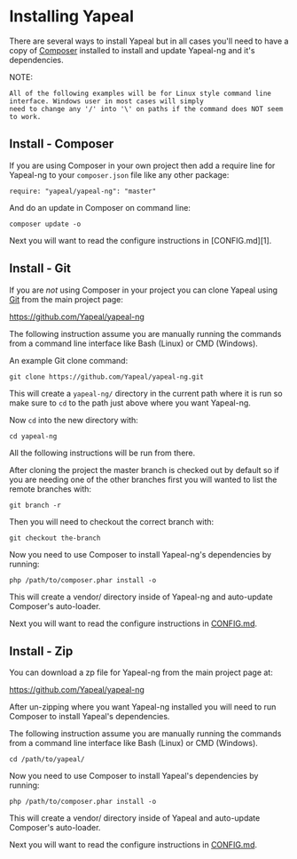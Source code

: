 Installing Yapeal
=================

There are several ways to install Yapeal but in all cases you'll need to have a copy of
[Composer](https://getcomposer.org/) installed to install and update Yapeal-ng and it's dependencies.

NOTE:

    All of the following examples will be for Linux style command line interface. Windows user in most cases will simply
    need to change any '/' into '\' on paths if the command does NOT seem to work.

## Install - Composer

If you are using Composer in your own project then add a require line for Yapeal-ng to your `composer.json` file like
any other package:

```
require: "yapeal/yapeal-ng": "master"
```

And do an update in Composer on command line:

```
composer update -o
```

Next you will want to read the configure instructions in [CONFIG.md][1].

## Install - Git

If you are _not_ using Composer in your project you can clone Yapeal using [Git](http://git-scm.com/) from the main
project page:

https://github.com/Yapeal/yapeal-ng

The following instruction assume you are manually running the commands from a command line interface like Bash (Linux)
or CMD (Windows).

An example Git clone command:

```
git clone https://github.com/Yapeal/yapeal-ng.git
```

This will create a `yapeal-ng/` directory in the current path where it is run so make sure  to `cd` to the path just
above where you want Yapeal-ng.

Now `cd` into the new directory with:

```
cd yapeal-ng
```

All the following instructions will be run from there.

After cloning the project the master branch is checked out by default so if you are needing one of the other branches
first you will wanted to list the remote branches with:

```
git branch -r
```

Then you will need to checkout the correct branch with:

```
git checkout the-branch
```

Now you need to use Composer to install Yapeal-ng's dependencies by running:

```
php /path/to/composer.phar install -o
```

This will create a vendor/ directory inside of Yapeal-ng and auto-update Composer's auto-loader.

Next you will want to read the configure instructions in [CONFIG.md](CONFIG.md).

## Install - Zip

You can download a zp file for Yapeal-ng from the main project page at:

https://github.com/Yapeal/yapeal-ng

After un-zipping where you want Yapeal-ng installed you will need to run Composer to install Yapeal's dependencies.

The following instruction assume you are manually running the commands from a command line interface like Bash (Linux)
or CMD (Windows).

```
cd /path/to/yapeal/
```

Now you need to use Composer to install Yapeal's dependencies by running:

```
php /path/to/composer.phar install -o
```

This will create a vendor/ directory inside of Yapeal and auto-update Composer's auto-loader.

Next you will want to read the configure instructions in [CONFIG.md](CONFIG.md).
